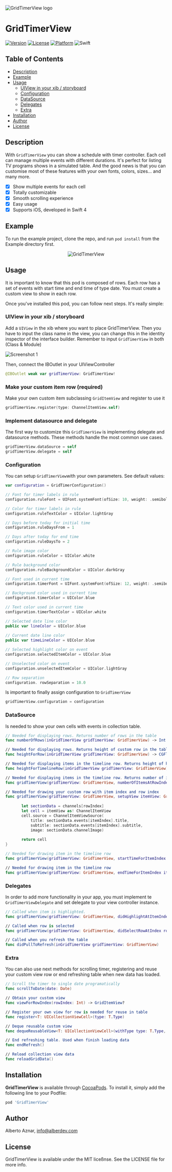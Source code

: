 ![GridTimerView logo](https://raw.githubusercontent.com/alberdev/GridTimerView/master/Images/header_GridTimerView.png)

# GridTimerView

[![Version](https://img.shields.io/cocoapods/v/GridTimerView.svg?style=flat&colorB=ED3269)](https://cocoapods.org/pods/GridTimerView)
[![License](https://img.shields.io/cocoapods/l/GridTimerView.svg?style=flat)](https://cocoapods.org/pods/GridTimerView)
[![Platform](https://img.shields.io/cocoapods/p/GridTimerView.svg?style=flat)](https://cocoapods.org/pods/GridTimerView)
![Swift](https://img.shields.io/badge/%20in-swift%204.2-orange.svg?style=flat&colorB=ED3269)


## Table of Contents

- [Description](#description)
- [Example](#example)
- [Usage](#usage)
  - [UIView in your xib / storyboard](#uiviewinyourxib/storyboard)
  - [Configuration](#configuration)
  - [DataSource](#datasource)
  - [Delegates](#delegates)
  - [Extra](#extra)
- [Installation](#installation)
- [Author](#author)
- [License](#license)

## Description

With `GridTimerView` you can show a schedule with timer controller. Each cell can manage multiple events with different durations. It's perfect for listing TV programs shows in a simulated table. And the good news is that you can customise most of these features with your own fonts, colors, sizes... and many more.

- [x] Show multiple events for each cell
- [x] Totally customizable
- [x] Smooth scrolling experience
- [x] Easy usage
- [x] Supports iOS, developed in Swift 4

## Example

To run the example project, clone the repo, and run `pod install` from the Example directory first.

<p align="center" >
<img src="https://raw.githubusercontent.com/alberdev/GridTimerView/master/Images/video_1.gif" alt="GridTimerView" title="GridTimerView demo">
</p>

## Usage

It is important to know that this pod is composed of rows. Each row has a set of events with start time and end time of type date. You must create a custom view to show in each row.
 
Once you've installed this pod, you can follow next steps. It's really simple:

### UIView in your xib / storyboard

Add a `UIView` in the xib where you want to place GridTimerView. Then you have to input the class name in the view, you can change this in the identity inspector of the interface builder. Remember to input `GridTimerView` in both (Class & Module)

<img src="https://raw.githubusercontent.com/alberdev/GridTimerView/master/Images/screenshot_1.png" alt="Screenshot 1" style="margin: auto" />

Then, connect the IBOutlet in your UIViewController

```swift
@IBOutlet weak var gridTimerView: GridTimerView!
```

### Make your custom item row (required)

Make your own custom item subclassing `GridItemView` and register to use it

```swift
gridTimerView.register(type: ChannelItemView.self)
```

### Implement datasource and delegate

The first way to customize this `GridTimerView` is implementing delegate and datasource methods. These methods handle the most common use cases.

```swift
gridTimerView.dataSource = self
gridTimerView.delegate = self
```

### Configuration

You can setup `GridTimerView`with your own parameters. See default values:
 
```swift
var configuration = GridTimerConfiguration()

// Font for timer labels in rule
configuration.ruleFont = UIFont.systemFont(ofSize: 10, weight: .semibold)

// Color for timer labels in rule
configuration.ruleTextColor = UIColor.lightGray

// Days before today for initial time
configuration.ruleDaysFrom = 1

// Days after today for end time
configuration.ruleDaysTo = 2

// Rule image color
configuration.ruleColor = UIColor.white

// Rule background color
configuration.ruleBackgroundColor = UIColor.darkGray

// Font used in current time
configuration.timerFont = UIFont.systemFont(ofSize: 12, weight: .semibold)

// Background color used in current time
configuration.timerColor = UIColor.blue

// Text color used in current time
configuration.timerTextColor = UIColor.white

// Selected date line color
public var lineColor = UIColor.blue
    
// Current date line color
public var timeLineColor = UIColor.blue

// Selected highlight color on event
configuration.selectedItemColor = UIColor.blue

// Unselected color on event
configuration.unselectedItemColor = UIColor.lightGray

// Row separation
configuration. rowSeparation = 10.0
```

Is important to finally assign configuration to `GridTimerView`

```swift
gridTimerView.configuration = configuration
```

### DataSource

Is needed to show your own cells with events in collection table.

```swift
// Needed for displaying rows. Returns number of rows in the table
func numberOfRows(inGridTimerView gridTimerView: GridTimerView) -> Int 

// Needed for displaying rows. Returns height of custom row in the table
func heightForRow(inGridTimerView gridTimerView: GridTimerView) -> CGFloat 

// Needed for displaying items in the timeline row. Returns height of highlighted items
func heightForTimelineRow(inGridTimerView gridTimerView: GridTimerView) -> CGFloat 

// Needed for displaying items in the timeline row. Returns number of items in row
func gridTimerView(gridTimerView: GridTimerView, numberOfItemsAtRowIndex rowIndex: Int) -> Int 

// Needed for drawing your custom row with item index and row index
func gridTimerView(gridTimerView: GridTimerView, setupView itemView: GridItemView, forItemIndex itemIndex: Int, inRowIndex rowIndex: Int) -> GridItemView {
           
       let sectionData = channels[rowIndex]
       let cell = itemView as! ChannelItemView
       cell.source = ChannelItemViewSource(
           title: sectionData.events[itemIndex].title,
           subtitle: sectionData.events[itemIndex].subtitle,
           image: sectionData.channelImage)
       
       return cell
}

// Needed for drawing item in the timeline row
func gridTimerView(gridTimerView: GridTimerView, startTimeForItemIndex itemIndex: Int, inRowIndex rowIndex: Int) -> Date

// Needed for drawing item in the timeline row
func gridTimerView(gridTimerView: GridTimerView, endTimeForItemIndex itemIndex: Int, inRowIndex rowIndex: Int) -> Date
```

### Delegates

In order to add more functionality in your app, you must implement te `GridTimerViewDelegate` and set delegate to your view controller instance.

```swift
// Called when item is highlighted. 
func gridTimerView(gridTimerView: GridTimerView, didHighlightAtItemIndex itemIndex: Int, inRowIndex rowIndex: Int)

// Called when row is selected
func gridTimerView(gridTimerView: GridTimerView, didSelectRowAtIndex rowIndex: Int)

// Called when you refresh the table
func didPullToRefresh(inGridTimerView gridTimerView: GridTimerView)
```

### Extra

You can also use next methods for scrolling timer, registering and reuse your custom view row or end refreshing table when new data has loaded.

```swift
// Scroll the timer to single date programatically
func scrollToDate(date: Date)

// Obtain your custom view
func viewForRowIndex(rowIndex: Int) -> GridItemView?

// Register your own view for row is needed for reuse in table
func register<T: UICollectionViewCell>(type: T.Type) 

// Deque reusable custom view
func dequeReusableView<T: UICollectionViewCell>(withType type: T.Type, forRowIndex rowIndex: Int) -> T? 

// End refreshing table. Used when finish loading data
func endRefresh() 

// Reload collection view data
func reloadGridData() 
```


## Installation

**GridTimerView** is available through [CocoaPods](https://cocoapods.org). To install
it, simply add the following line to your Podfile:

```ruby
pod 'GridTimerView'
```

## Author

Alberto Aznar, info@alberdev.com

## License

GridTimerView is available under the MIT liceßnse. See the LICENSE file for more info.

